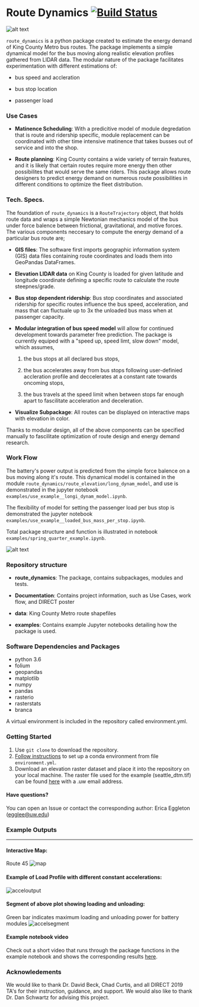 # Route Dynamics [![Build Status](https://travis-ci.com/metromojo/Route_Dynamics.svg?branch=master)](https://travis-ci.com/metromojo/Route_Dynamics)

![alt text][logo]

[logo]: https://github.com/metromojo/Route_Dynamics/blob/master/Documentation/logo.JPG

`route_dynamics` is a python package created to estimate the energy demand of King County Metro bus routes.
The package implements a simple dynamical model for the bus moving along realistic elevation profiles gathered from LIDAR data. The modular nature of the package facilitates experimentation with different estimations of:

* bus speed and accleration

* bus stop location 

* passenger load 

### Use Cases

* **Matinence Scheduling**:
With a predicitive model of module degredation that is route and ridership specific, module replacement can be coordinated with other time intensive matinence that takes busses out of service and into the shop.

* **Route planning**:
King County contains a wide variety of terrain features, and it is likely that certain routes require more energy then other possibilites that would serve the same riders. This package allows route designers to predict energy demand on numerous route possibilities in different conditions to optimize the fleet distribution.  

### Tech. Specs.

The foundation of `route_dynamics` is a `RouteTrajectory` object, that holds route data and wraps a simple Newtonian mechanics model of the bus under force balence between frictional, gravitational, and motive forces. The various components neccesary to compute the energy demand of a particular bus route are;

* **GIS files**: The software first imports geographic information system (GIS) data files containing route coordinates and loads them into GeoPandas DataFrames.

* **Elevation LIDAR data** on King County is loaded for given latitude and longitude coordinate defining a specific route to calculate the route steepnes/grade.

* **Bus stop dependent ridership**: Bus stop coordinates and associated ridership for specific routes influence the bus speed, acceleration, and mass that can fluctuale up to 3x the unloaded bus mass when at passenger capacity.  

* **Modular integration of bus speed model** will allow for continued development towards parameter free prediction.
The package is currently equiped with a "speed up, speed limt, slow down" model, which assumes,

    1) the bus stops at all declared bus stops,

    2) the bus accelerates away from bus stops following user-definied accleration profile and deccelerates at a constant rate towards oncoming stops,

    3) the bus travels at the speed limit when between stops far enough apart to fascilitate acceleration and deceleration.

* **Visualize Subpackage**: All routes can be displayed on interactive maps with elevation in color.

Thanks to modular design, all of the above components can be specified manually to fascilitate optimization of route design and energy demand research.


### Work Flow

The battery's power output is predicted from the simple force balence on a bus moving along it's route. This dynamical model is contained in the module `route_dynamics/route_elevation/long_dynam_model`, and use is demonstrated in the jupyter notebook `examples/use_example__longi_dynam_model.ipynb`.

The flexibility of model for setting the passenger load per bus stop is demonstrated the jupyter notebook `examples/use_example__loaded_bus_mass_per_stop.ipynb`.

Total package structure and function is illustrated in notebook `examples/spring_quarter_example.ipynb`.

![alt text][flowchart]

[flowchart]: https://github.com/metromojo/Route_Dynamics/blob/master/Documentation/FlowChart_2020.png


### Repository structure

* **route_dynamics**: The package, contains subpackages, modules and tests.

* **Documentation**: Contains project information, such as Use
Cases, work flow, and DIRECT poster

* **data**: King County Metro route shapefiles

* **examples**: Contains example Jupyter notebooks detailing how the package is used.  


### Software Dependencies and Packages

* python 3.6
* folium
* geopandas
* matplotlib
* numpy
* pandas
* rasterio
* rasterstats
* branca

A virtual environment is included in the repository called environment.yml.

### Getting Started

1. Use `git clone` to download the repository.
2. [Follow instructions](https://docs.conda.io/projects/conda/en/latest/user-guide/tasks/manage-environments.html#creating-an-environment-from-an-environment-yml-file) to set up a conda environment from file `environment.yml`.
3. Download an elevation raster dataset and place it into the repository on your local
machine. The raster file used for the example (seattle_dtm.tif) can be found
[here](https://drive.google.com/open?id=1V8-VIPGcNJ4l7Bd7OYDjIstFb1dsyhxH) with a .uw email address.

#### Have questions?
You can open an Issue or contact the corresponding author: Erica Eggleton (egglee@uw.edu)

### Example Outputs
___

#### Interactive Map:
Route 45
![map]

[map]: https://github.com/metromojo/Route_Dynamics/blob/master/examples/README_results/map45.PNG

#### Example of Load Profile with different constant accelerations:


![acceloutput]

[acceloutput]: https://github.com/metromojo/Route_Dynamics/blob/master/Documentation/Figures/Acceloutput.png

#### Segment of above plot showing loading and unloading:


Green bar indicates maximum loading and unloading power for battery modules
![accelsegment]

[accelsegment]: https://github.com/metromojo/Route_Dynamics/blob/master/Documentation/Figures/Acceloutput_segment.png

#### Example notebook video
Check out a short video that runs through the package functions in the example notebook and shows the corresponding results
[here](https://drive.google.com/open?id=1ZpiIEzNWV0T_pzcjw9jkn3GkSxMLdkwo).


### Acknowledements

We would like to thank Dr. David Beck, Chad Curtis, and all DIRECT 2019 TA's for their
instruction, guidance, and support. We would also like to thank Dr. Dan Schwartz for advising this project. 
